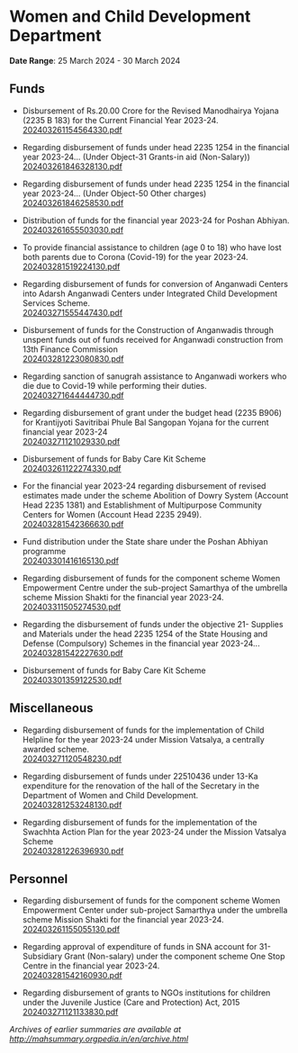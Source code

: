 # Women and Child Development Department

**Date Range**: 25 March 2024 - 30 March 2024


## Funds
- Disbursement of Rs.20.00 Crore for the Revised Manodhairya Yojana (2235 B 183) for the Current Financial Year 2023-24.\
  [202403261154564330.pdf](https://gr.maharashtra.gov.in/Site/Upload/Government%20Resolutions/English/202403261154564330.pdf)

- Regarding disbursement of funds under head 2235 1254 in the financial year 2023-24... (Under Object-31 Grants-in aid (Non-Salary))\
  [202403261846328130.pdf](https://gr.maharashtra.gov.in/Site/Upload/Government%20Resolutions/English/202403261846328130.pdf)

- Regarding disbursement of funds under head 2235 1254 in the financial year 2023-24... (Under Object-50 Other charges)\
  [202403261846258530.pdf](https://gr.maharashtra.gov.in/Site/Upload/Government%20Resolutions/English/202403261846258530.pdf)

- Distribution of funds for the financial year 2023-24 for Poshan Abhiyan.\
  [202403261655503030.pdf](https://gr.maharashtra.gov.in/Site/Upload/Government%20Resolutions/English/202403261655503030.pdf)

- To  provide financial assistance to children (age 0 to 18) who have lost both parents due to Corona (Covid-19) for the year 2023-24.\
  [202403281519224130.pdf](https://gr.maharashtra.gov.in/Site/Upload/Government%20Resolutions/English/202403281519224130.pdf)

- Regarding disbursement of funds for conversion of Anganwadi Centers into Adarsh Anganwadi Centers under Integrated Child Development Services Scheme.\
  [202403271555447430.pdf](https://gr.maharashtra.gov.in/Site/Upload/Government%20Resolutions/English/202403271555447430.pdf)

- Disbursement of funds for the Construction of Anganwadis through unspent funds out of funds received for Anganwadi construction from 13th Finance Commission\
  [202403281223080830.pdf](https://gr.maharashtra.gov.in/Site/Upload/Government%20Resolutions/English/202403281223080830.pdf)

- Regarding sanction of sanugrah assistance to Anganwadi workers who die due to Covid-19 while performing their duties.\
  [202403271644444730.pdf](https://gr.maharashtra.gov.in/Site/Upload/Government%20Resolutions/English/202403271644444730.pdf)

- Regarding disbursement of grant under the budget head (2235 B906) for Krantijyoti Savitribai Phule Bal Sangopan Yojana for the current financial year 2023-24\
  [202403271121029330.pdf](https://gr.maharashtra.gov.in/Site/Upload/Government%20Resolutions/English/202403271121029330.pdf)

- Disbursement of funds for Baby Care Kit Scheme\
  [202403261122274330.pdf](https://gr.maharashtra.gov.in/Site/Upload/Government%20Resolutions/English/202403261122274330.pdf)

- For the financial year 2023-24 regarding disbursement of revised estimates made under the scheme Abolition of Dowry System (Account Head 2235 1381) and Establishment of Multipurpose Community Centers for Women (Account Head 2235 2949).\
  [202403281542366630.pdf](https://gr.maharashtra.gov.in/Site/Upload/Government%20Resolutions/English/202403281542366630.pdf)

- Fund distribution under the State share under the Poshan Abhiyan programme\
  [202403301416165130.pdf](https://gr.maharashtra.gov.in/Site/Upload/Government%20Resolutions/English/202403301416165130.pdf)

- Regarding disbursement of funds for the component scheme Women Empowerment Centre under the sub-project Samarthya of the umbrella scheme Mission Shakti for the financial year 2023-24.\
  [202403311505274530.pdf](https://gr.maharashtra.gov.in/Site/Upload/Government%20Resolutions/English/202403311505274530.pdf)

- Regarding the disbursement of funds under the objective 21- Supplies and Materials under the head 2235 1254 of the State Housing and Defense (Compulsory) Schemes in the financial year 2023-24...\
  [202403281542227630.pdf](https://gr.maharashtra.gov.in/Site/Upload/Government%20Resolutions/English/202403281542227630.pdf)

- Disbursement of funds for Baby Care Kit Scheme\
  [202403301359122530.pdf](https://gr.maharashtra.gov.in/Site/Upload/Government%20Resolutions/English/202403301359122530.pdf)

## Miscellaneous
- Regarding disbursement of funds for the implementation of Child Helpline for the year 2023-24 under Mission Vatsalya, a centrally awarded scheme.\
  [202403271120548230.pdf](https://gr.maharashtra.gov.in/Site/Upload/Government%20Resolutions/English/202403271120548230.pdf)

- Regarding disbursement of funds under 22510436 under 13-Ka expenditure for the renovation of the hall of the Secretary in the Department of Women and Child Development.\
  [202403281253248130.pdf](https://gr.maharashtra.gov.in/Site/Upload/Government%20Resolutions/English/202403281253248130.pdf)

- Regarding disbursement of funds for the implementation of the Swachhta Action Plan for the year 2023-24 under the Mission Vatsalya Scheme\
  [202403281226396930.pdf](https://gr.maharashtra.gov.in/Site/Upload/Government%20Resolutions/English/202403281226396930.pdf)

## Personnel
- Regarding disbursement of funds for the component scheme Women Empowerment Center under sub-project Samarthya under the umbrella scheme Mission Shakti for the financial year 2023-24.\
  [202403261155055130.pdf](https://gr.maharashtra.gov.in/Site/Upload/Government%20Resolutions/English/202403261155055130.pdf)

- Regarding approval of expenditure of funds in SNA account for 31- Subsidiary Grant (Non-salary) under the component scheme One Stop Centre in the financial year 2023-24.\
  [202403281542160930.pdf](https://gr.maharashtra.gov.in/Site/Upload/Government%20Resolutions/English/202403281542160930.pdf)

- Regarding disbursement of grants to NGOs institutions for children under the Juvenile Justice (Care and Protection) Act, 2015\
  [202403271121133830.pdf](https://gr.maharashtra.gov.in/Site/Upload/Government%20Resolutions/English/202403271121133830.pdf)


*Archives of earlier summaries are available at http://mahsummary.orgpedia.in/en/archive.html*